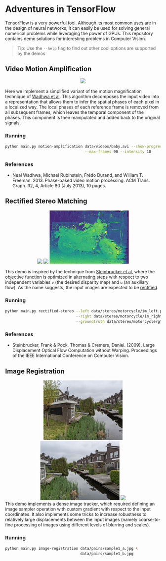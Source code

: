# Adventures in TensorFlow
TensorFlow is a very powerful tool. Although its most common uses are in the design of neural networks, it can easily be used for solving general numerical problems while leveraging the power of GPUs.
This repository contains demo solutions for interesting problems in Computer Vision.

> Tip: Use the `--help` flag to find out other cool options are supported by the demos

## Video Motion Amplification
<div align="center">
<img src="data/demos/motion_amplification.gif"/>
</div>

Here we implement a simplified variant of the motion magnification technique of [Wadhwa et al](#wadhwa2013). This algorithm decomposes the input video into a representation that allows them to infer the spatial phases of each pixel in a localized way. The local phases of each reference frame is removed from all subsequent frames, which leaves the temporal component of the phases. This component is then manipulated and added back to the original signals.

### Running
```bash
python main.py motion-amplification data/videos/baby.avi --show-progress \
                                    --max-frames 90 --intensity 10
```

### References
- <a name="wadhwa2013"></a>Neal Wadhwa, Michael Rubinstein, Frédo Durand, and William T. Freeman. 2013. Phase-based video motion processing. ACM Trans. Graph. 32, 4, Article 80 (July 2013), 10 pages.

## Rectified Stereo Matching
<div align="center">
<img src="data/stereo/motorcycle/im_left.png" width="256" height="auto"/>
<img src="data/stereo/motorcycle/im_right.png" width="256" height="auto"/>
<img src="data/demos/rectified_stereo.gif"/>
</div>

This demo is inspired by the technique from [Steinbrucker et al](#steinbrucker2009), where the objective function is optimized in alternating steps with respect to two independent variables `v` (the desired disparity map) and `u` (an auxiliary flow).
As the name suggests, the input images are expected to be [rectified](https://en.wikipedia.org/wiki/Image_rectification).

### Running
```bash
python main.py rectified-stereo --left data/stereo/motorcycle/im_left.png \
                                --right data/stereo/motorcycle/im_right.png \
                                --groundtruth data/stereo/motorcycle/gt.npz
```

### References
- <a name="steinbrucker2009"></a>Steinbrucker, Frank & Pock, Thomas & Cremers, Daniel. (2009). Large Displacement Optical Flow Computation without Warping. Proceedings of the IEEE International Conference on Computer Vision.

## Image Registration
<div align="center">
<img src="data/pairs/sample1_a.jpg" width="256" height="auto"/>
<img src="data/pairs/sample1_b.jpg" width="256" height="auto"/>
<img src="data/demos/registration_demo.gif"/>
</div>
This demo implements a dense image tracker, which required defining an image sampler operation with custom gradient with respect to the input coordinates. It also implements some tricks to increase robustness to relatively large displacements between the input images (namely coarse-to-fine processing of images using different levels of blurring and scales).

### Running

```bash
python main.py image-registration data/pairs/sample1_a.jpg \
                                  data/pairs/sample1_b.jpg
```